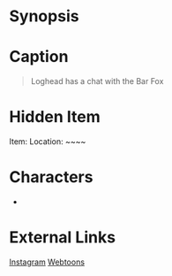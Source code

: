 # Synopsis


# Caption
> Loghead has a chat with the Bar Fox

# Hidden Item
Item: 
Location: ~~~~

# Characters
* 

# External Links
[Instagram]()
[Webtoons](https://www.webtoons.com/en/challenge/twistwood-tales/70-bar-talk-/viewer?title_no=344740&episode_no=76)